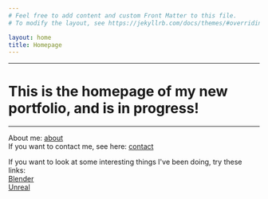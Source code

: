 ```yaml
---
# Feel free to add content and custom Front Matter to this file.
# To modify the layout, see https://jekyllrb.com/docs/themes/#overriding-theme-defaults

layout: home
title: Homepage
---
```


---
# This is the homepage of my new portfolio, and is in progress!  
---

About me: [about](https://bart-olson.github.io/Portfolio/about/)  
If you want to contact me, see here: [contact](https://bart-olson.github.io/Portfolio/contact/)  

If you want to look at some interesting things I've been doing, try these links:  
[Blender](https://bart-olson.github.io/Portfolio/blender/)  
[Unreal](https://bart-olson.github.io/Portfolio/unreal/)  
